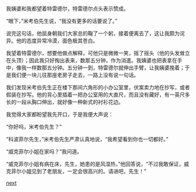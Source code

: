 
我姨婆和我都望着特雷德尔，特雷德尔点头表示赞成。

“眼下，”米考伯先生说，“我没有更多的话要说了。”

说完这句话，他屈身朝我们大家总的鞠了一个躬，接着便离去了，这让我颇为诧异。他的态度异常冷漠，面色极其苍白。

我望着特雷德尔，想要他做点解释，可他只是微微一笑，摇了摇头（他的头发耸立在头顶）；因此我只好掏出表来，数那五分钟，作为消遣。我姨婆也把表拿在手中，像我一样数那五分钟。五分钟一到，特雷德尔就伸出手臂，让我姨婆挽着；于是我们便一块儿往那座老房子走去，一路上没有说一句话。

我们发现米考伯先生正在楼下那间六角形的小办公室里，伏案卖力地在抄写，或者假装在抄写。他的背心里插着一把办公室用的大直尺，而且没有藏好，有一英尺多长的一段从胸口伸出，就好像一种新式的衬衫花边。

我觉得大家都盼望我先开口，于是我便大声说：

“你好吗，米考伯先生？”

“科波菲尔先生，”米考伯先生严肃认真地说，“我希望看到你也一切都好。”

“威克菲尔小姐在家吗？”我问道。

“威克菲尔小姐有病在床，先生，她患的是风湿热，”他回答说，“不过我敢保证，威克菲尔小姐见到了老朋友，一定会很高兴的。请进吧，先生！”

[next](page658.md)